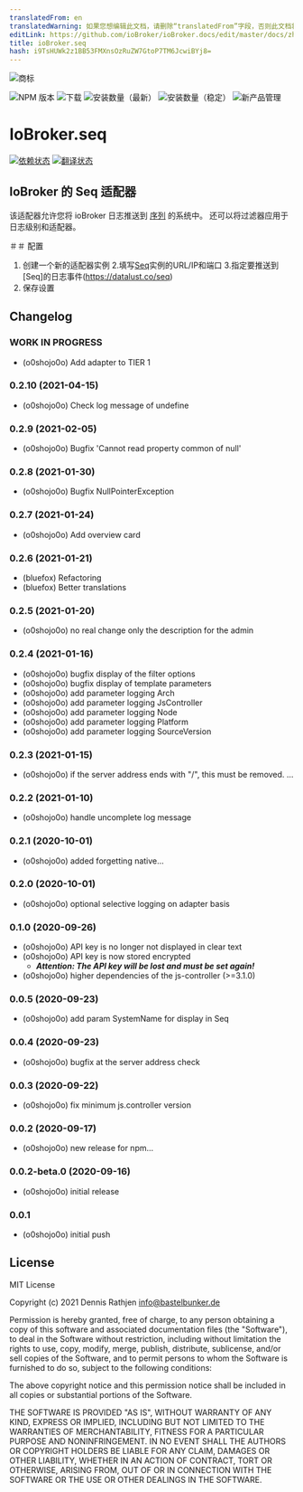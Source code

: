 ```yaml
---
translatedFrom: en
translatedWarning: 如果您想编辑此文档，请删除“translatedFrom”字段，否则此文档将再次自动翻译
editLink: https://github.com/ioBroker/ioBroker.docs/edit/master/docs/zh-cn/adapterref/iobroker.seq/README.md
title: ioBroker.seq
hash: i9TsHUWk2z1BB53FMXnsOzRuZW7GtoP7TM6JcwiBYj8=
---
```

![商标](../../../en/adapterref/iobroker.seq/admin/seq.png)

![NPM 版本](http://img.shields.io/npm/v/iobroker.seq.svg?dummy=unused)
![下载](https://img.shields.io/npm/dm/iobroker.seq.svg?dummy=unused)
![安装数量（最新）](https://iobroker.live/badges/seq-installed.svg?dummy=0.2.7)
![安装数量（稳定）](https://iobroker.live/badges/seq-stable.svg?dummy=0.2.7)
![新产品管理](https://nodei.co/npm/iobroker.seq.png?downloads=true)

# IoBroker.seq
[![依赖状态](https://status.david-dm.org/gh/o0shojo0o/iobroker.seq.svg)](https://david-dm.org/o0shojo0o/iobroker.seq) [![翻译状态](https://weblate.iobroker.net/widgets/adapters/-/seq/svg-badge.svg)](https://weblate.iobroker.net/engage/adapters/?utm_source=widget)

## IoBroker 的 Seq 适配器
该适配器允许您将 ioBroker 日志推送到 [序列](https://datalust.co/seq) 的系统中。
还可以将过滤器应用于日志级别和适配器。

＃＃ 配置
1. 创建一个新的适配器实例
2.填写[Seq](https://datalust.co/seq)实例的URL/IP和端口
3.指定要推送到[Seq]的日志事件(https://datalust.co/seq)
4. 保存设置

## Changelog

<!--
 https://github.com/AlCalzone/release-script#usage
    npm run release minor -- --all 0.9.8 -> 0.10.0
    npm run release patch -- --all 0.9.8 -> 0.9.9
    npm run release prerelease beta -- --all v0.2.1 -> v0.2.2-beta.0
	Placeholder for the next version (at the beginning of the line):
	### __WORK IN PROGRESS__
-->

### **WORK IN PROGRESS**

- (o0shojo0o) Add adapter to TIER 1

### 0.2.10 (2021-04-15)

- (o0shojo0o) Check log message of undefine

### 0.2.9 (2021-02-05)

- (o0shojo0o) Bugfix 'Cannot read property common of null'

### 0.2.8 (2021-01-30)

- (o0shojo0o) Bugfix NullPointerException

### 0.2.7 (2021-01-24)

- (o0shojo0o) Add overview card

### 0.2.6 (2021-01-21)

- (bluefox) Refactoring
- (bluefox) Better translations

### 0.2.5 (2021-01-20)

- (o0shojo0o) no real change only the description for the admin

### 0.2.4 (2021-01-16)

- (o0shojo0o) bugfix display of the filter options
- (o0shojo0o) bugfix display of template parameters
- (o0shojo0o) add parameter logging Arch
- (o0shojo0o) add parameter logging JsController
- (o0shojo0o) add parameter logging Node
- (o0shojo0o) add parameter logging Platform
- (o0shojo0o) add parameter logging SourceVersion

### 0.2.3 (2021-01-15)

- (o0shojo0o) if the server address ends with "/", this must be removed. …

### 0.2.2 (2021-01-10)

- (o0shojo0o) handle uncomplete log message

### 0.2.1 (2020-10-01)

- (o0shojo0o) added forgetting native...

### 0.2.0 (2020-10-01)

- (o0shojo0o) optional selective logging on adapter basis

### 0.1.0 (2020-09-26)

- (o0shojo0o) API key is no longer not displayed in clear text
- (o0shojo0o) API key is now stored encrypted
  - **_Attention: The API key will be lost and must be set again!_**
- (o0shojo0o) higher dependencies of the js-controller (>=3.1.0)

### 0.0.5 (2020-09-23)

- (o0shojo0o) add param SystemName for display in Seq

### 0.0.4 (2020-09-23)

- (o0shojo0o) bugfix at the server address check

### 0.0.3 (2020-09-22)

- (o0shojo0o) fix minimum js.controller version

### 0.0.2 (2020-09-17)

- (o0shojo0o) new release for npm...

### 0.0.2-beta.0 (2020-09-16)

- (o0shojo0o) initial release

### 0.0.1

- (o0shojo0o) initial push

## License

MIT License

Copyright (c) 2021 Dennis Rathjen <info@bastelbunker.de>

Permission is hereby granted, free of charge, to any person obtaining a copy
of this software and associated documentation files (the "Software"), to deal
in the Software without restriction, including without limitation the rights
to use, copy, modify, merge, publish, distribute, sublicense, and/or sell
copies of the Software, and to permit persons to whom the Software is
furnished to do so, subject to the following conditions:

The above copyright notice and this permission notice shall be included in all
copies or substantial portions of the Software.

THE SOFTWARE IS PROVIDED "AS IS", WITHOUT WARRANTY OF ANY KIND, EXPRESS OR
IMPLIED, INCLUDING BUT NOT LIMITED TO THE WARRANTIES OF MERCHANTABILITY,
FITNESS FOR A PARTICULAR PURPOSE AND NONINFRINGEMENT. IN NO EVENT SHALL THE
AUTHORS OR COPYRIGHT HOLDERS BE LIABLE FOR ANY CLAIM, DAMAGES OR OTHER
LIABILITY, WHETHER IN AN ACTION OF CONTRACT, TORT OR OTHERWISE, ARISING FROM,
OUT OF OR IN CONNECTION WITH THE SOFTWARE OR THE USE OR OTHER DEALINGS IN THE
SOFTWARE.